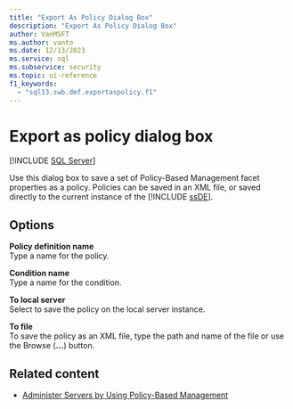```yaml
---
title: "Export As Policy Dialog Box"
description: "Export As Policy Dialog Box"
author: VanMSFT
ms.author: vanto
ms.date: 12/13/2023
ms.service: sql
ms.subservice: security
ms.topic: ui-reference
f1_keywords:
  - "sql13.swb.dmf.exportaspolicy.f1"
---
```

# Export as policy dialog box

[!INCLUDE [SQL Server](../../includes/applies-to-version/sqlserver.md)]

Use this dialog box to save a set of Policy-Based Management facet properties as a policy. Policies can be saved in an XML file, or saved directly to the current instance of the [!INCLUDE [ssDE](../../includes/ssde-md.md)].

## Options

**Policy definition name**  
Type a name for the policy.

**Condition name**  
Type a name for the condition.

**To local server**  
Select to save the policy on the local server instance.

**To file**  
To save the policy as an XML file, type the path and name of the file or use the Browse (**...**) button.

## Related content

- [Administer Servers by Using Policy-Based Management](administer-servers-by-using-policy-based-management.md)
